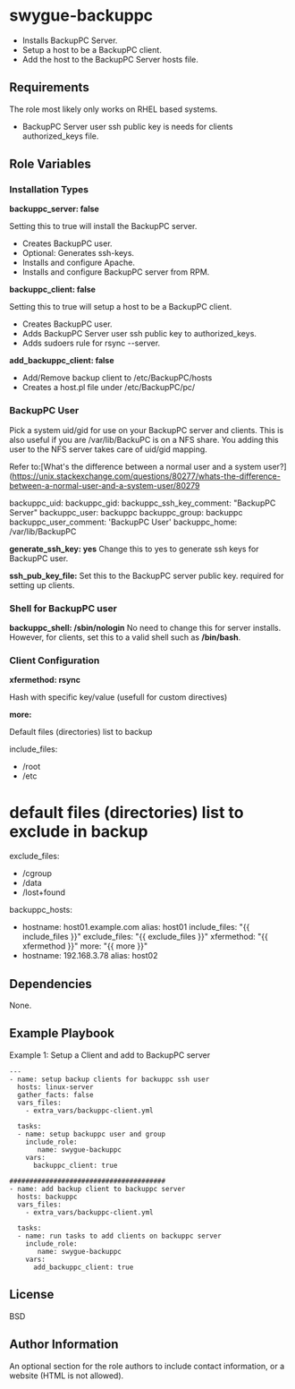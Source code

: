 swygue-backuppc
===============

- Installs BackupPC Server.
- Setup a host to be a BackupPC client.
- Add the host to the BackupPC Server hosts file.

Requirements
------------

The role most likely only works on RHEL based systems.

- BackupPC Server user ssh public key is needs for clients authorized_keys file.

Role Variables
--------------

### Installation Types

**backuppc_server: false**

Setting this to true will install the BackupPC server.
 - Creates BackupPC user.
 - Optional: Generates ssh-keys.
 - Installs and configure Apache.
 - Installs and configure BackupPC server from RPM.

**backuppc_client: false**

Setting this to true will setup a host to be a BackupPC client.
 - Creates BackupPC user.
 - Adds BackupPC Server user ssh public key to authorized_keys.
 - Adds sudoers rule for rsync --server.

**add_backuppc_client: false**
 - Add/Remove backup client to /etc/BackupPC/hosts
 - Creates a host.pl file under /etc/BackupPC/pc/<hostname>

### BackupPC User

Pick a system uid/gid for use on your BackupPC server and clients.
This is also useful if you are /var/lib/BackuPC is on a NFS share.
You adding this user to the NFS server takes care of uid/gid mapping.

Refer to:[What's the difference between a normal user and a system user?](https://unix.stackexchange.com/questions/80277/whats-the-difference-between-a-normal-user-and-a-system-user/80279

backuppc_uid:
backuppc_gid:
backuppc_ssh_key_comment: "BackupPC Server"
backuppc_user: backuppc
backuppc_group: backuppc
backuppc_user_comment: 'BackupPC User'
backuppc_home: /var/lib/BackupPC

**generate_ssh_key: yes**
Change this to yes to generate ssh keys for BackupPC user.

**ssh_pub_key_file:**
Set this to the BackupPC server public key. required for setting up clients.

### Shell for BackupPC user

**backuppc_shell: /sbin/nologin**
No need to change this for server installs. However, for clients, set this to a valid shell such as **/bin/bash**.

### Client Configuration

**xfermethod: rsync**

Hash with specific key/value (usefull for custom directives)

**more:**

Default files (directories) list to backup

include_files:
  - /root
  - /etc

# default files (directories) list to exclude in backup
exclude_files:
  - /cgroup
  - /data
  - /lost+found

backuppc_hosts:
  - hostname: host01.example.com
    alias: host01
    include_files: "{{ include_files }}"
    exclude_files: "{{ exclude_files }}"
    xfermethod: "{{ xfermethod }}"
    more: "{{ more }}"
  - hostname: 192.168.3.78
    alias: host02


Dependencies
------------

None.

Example Playbook
----------------

Example 1: Setup a Client and add to BackupPC server

```
---
- name: setup backup clients for backuppc ssh user
  hosts: linux-server
  gather_facts: false
  vars_files:
    - extra_vars/backuppc-client.yml

  tasks:
  - name: setup backuppc user and group
    include_role:
       name: swygue-backuppc
    vars:
      backuppc_client: true

#######################################
- name: add backup client to backuppc server
  hosts: backuppc
  vars_files:
    - extra_vars/backuppc-client.yml

  tasks:
  - name: run tasks to add clients on backuppc server
    include_role:
       name: swygue-backuppc
    vars:
      add_backuppc_client: true
```


License
-------

BSD

Author Information
------------------

An optional section for the role authors to include contact information, or a website (HTML is not allowed).
